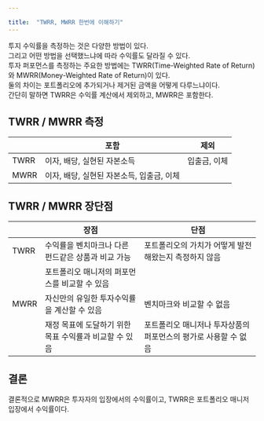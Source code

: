 ```yaml
---

title:  "TWRR, MWRR 한번에 이해하기"
---
```


투지 수익률을 측정하는 것은 다양한 방법이 있다.  
그리고 어떤 방법을 선택했느냐에 따라 수익률도 달라질 수 있다.  
투자 퍼포먼스를 측정하는 주요한 방법에는 TWRR(Time-Weighted Rate of Return)와 MWRR(Money-Weighted Rate of Return)이 있다.  
둘의 차이는 포트폴리오에 추가되거나 제거된 금액을 어떻게 다루느냐이다.  
간단히 말하면 TWRR은 수익률 계산에서 제외하고, MWRR은 포함한다.  

## TWRR / MWRR 측정

|      | 포함 | 제외 |
|------|------|-----|
| TWRR | 이자, 배당, 실현된 자본소득 | 입출금, 이체 |
| MWRR | 이자, 배당, 실현된 자본소득, 입출금, 이체 | |

## TWRR / MWRR 장단점

|      | 장점 | 단점 |
|------|------|-----|
| TWRR | 수익률을 벤치마크나 다른 펀드같은 상품과 비교 가능 | 포트폴리오의 가치가 어떻게 발전해왔는지 측정하지 않음 |
|      | 포트폴리오 매니저의 퍼포먼스를 비교할 수 있음 | |
| MWRR | 자신만의 유일한 투자수익률을 계산할 수 있음 | 벤치마크와 비교할 수 없음 |
|      | 재정 목표에 도달하기 위한 목표 수익률과 비교할 수 있음 | 포트폴리오 매니저나 투자상품의 퍼포먼스의 평가로 사용할 수 없음 |

## 결론

결론적으로 MWRR은 투자자의 입장에서의 수익률이고, TWRR은 포트폴리오 매니저 입장에서 수익률이다.  
